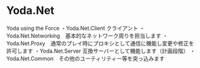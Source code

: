 # Yoda.Net
Yoda using the Force
・Yoda.Net.Client クライアント
・Yoda.Net.Networking　基本的なネットワーク周りを担当します
・Yoda.Net.Proxy　通常のプレイ時にプロキシとして通信に機能し変更や修正を許可します
・Yoda.Net.Server 互換サーバーとして機能します（計画段階）
・Yoda.Net.Common　その他のユーティリティー等を突っ込みます

